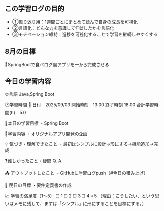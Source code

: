 ## この学習ログの目的
* ①振り返り用：1週間ごとにまとめて読んで自身の成長を可視化
* ②言語化：どんな力を意識して伸ばしたかを言語化
* ③モチベーション維持：進捗を可視化することで学習を継続しやすくする

## 8月の目標
📝SpringBootで食べログ風アプリを一から完成させる

## 今日の学習内容
⚙️言語 Java,Spring Boot

🕐学習時間
📅 日付　2025/09/03
開始時刻　13:00
終了時刻  18:00
合計学習時間(h)　5.0

🎯本日の学習目標
・Spring Boot

📝学習内容
・オリジナルアプリ開発の企画

💡 気づき・理解できたこと
・最初はシンプルに設計→形にする→機能追加→完成

❓難しかったこと・疑問
Q. 
A. 

📤 アウトプットしたこと
・GitHubに学習ログpush（#今日の積み上げ）

🌱 明日の目標
・要件定義書の作成

📈 学習の満足度（1〜5）
☐ 1 ☐ 2 ☐ 3 ☐ 4 ◽️ 5
（理由：こうしたい、という思いはメモに残して、まずは「シンプル」に形にすることを目標にする。）